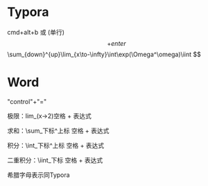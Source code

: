 # Typora

cmd+alt+b 或 (单行)$$+enter
$$
\sum_{down}^{up}\lim_{x\to-\infty}\int\exp(\Omega^\omega)\iint
$$

# Word

"control"+"="

极限：lim_(x->2)空格 + 表达式

求和：\sum_下标^上标 空格 + 表达式

积分：\int_下标^上标 空格 + 表达式

二重积分：\iint_下标 空格 + 表达式

希腊字母表示同Typora

